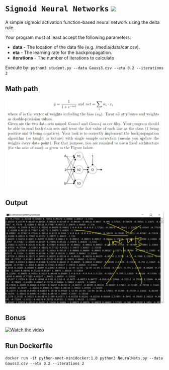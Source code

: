 # `Sigmoid Neural Networks` ![](https://img.shields.io/badge/Python-3776AB?style=for-the-badge&logo=python&logoColor=white)
A simple sigmoid activation function-based neural network using the delta rule.

Your program must at least accept the following parameters:
-  **data** - The location of the data file (e.g. /media/data/car.csv).
-  **eta** - The learning rate for the backpropagation.
-  **iterations** - The number of iterations to calculate

Execute by: `python3 student.py --data Gauss3.csv --eta 0.2 --iterations 2`

## Math path

![DELTARULE](https://github.com/ranjiGT/SigmoidNNets/blob/main/mathpath3.png)

## Output
![OP3](https://github.com/ranjiGT/SigmoidNNets/blob/main/op3.png)

## Bonus

[![Watch the video](https://img.youtube.com/vi/Jo22NeTIDKU/maxresdefault.jpg)](https://youtu.be/Jo22NeTIDKU)

## Run Dockerfile

`docker run -it python-nnet-minidocker:1.0 python3 NeuralNets.py --data Gauss3.csv --eta 0.2 --iterations 2`
